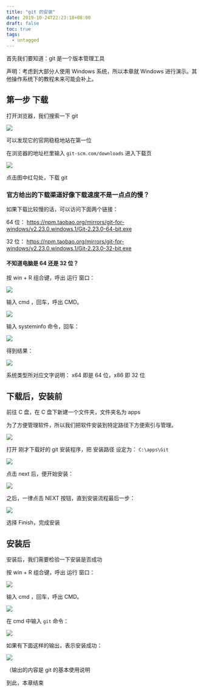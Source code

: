 ```yaml
---
title: "git 的安装"
date: 2019-10-24T22:23:18+08:00
draft: false
toc: true
tags: 
  - untagged
---
```


首先我们要知道：git 是一个版本管理工具

声明：考虑到大部分人使用 Windows 系统，所以本章就 Windows 进行演示。其他操作系统下的教程未来可能会补上。

## 第一步 下载

打开浏览器，我们搜索一下 git

![](/step2/1.png)

可以发现它的官网稳稳地站在第一位

在浏览器的地址栏里输入 `git-scm.com/downloads` 进入下载页

![](/step2/2.png)

点击图中红勾处，下载 git

### 官方给出的下载渠道好像下载速度不是一点点的慢？

如果下载比较慢的话，可以访问下面两个链接：

64 位： https://npm.taobao.org/mirrors/git-for-windows/v2.23.0.windows.1/Git-2.23.0-64-bit.exe

32 位： https://npm.taobao.org/mirrors/git-for-windows/v2.23.0.windows.1/Git-2.23.0-32-bit.exe

#### 不知道电脑是 64 还是 32 位？

按 win + R 组合键，呼出 运行 窗口：

![](/step2/9.png)

输入 cmd ，回车，呼出 CMD。

![](/step2/10.png)

输入 systeminfo 命令，回车：

![](/step2/13.png)

得到结果：

![](/step2/14.png)

系统类型所对应文字说明： x64 即是 64 位，x86 即 32 位

## 下载后，安装前

前往 C 盘，在 C 盘下新建一个文件夹，文件夹名为 apps

为了方便管理软件，所以我们把软件安装到特定路径下方便索引与管理。

![](/step2/4.png)

打开 刚才下载好的 git 安装程序，把 安装路径 设定为： `C:\apps\Git`

![](/step2/5.png)

点击 next 后，便开始安装：

![](/step2/6.png)

之后，一律点击 NEXT 按钮，直到安装流程最后一步：

![](/step2/7.png)

选择 Finish，完成安装

## 安装后

安装后，我们需要检验一下安装是否成功

按 win + R 组合键，呼出 运行 窗口：

![](/step2/9.png)

输入 cmd ，回车，呼出 CMD。

![](/step2/10.png)

在 cmd 中输入 `git` 命令：

![](/step2/11.png)

如果有下面这样的输出，表示安装成功：

![](/step2/12.png)

（输出的内容是 git 的基本使用说明

到此，本章结束